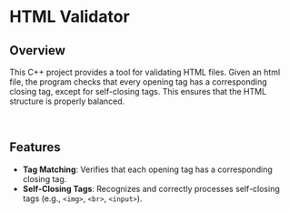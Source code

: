 # HTML Validator

## Overview

This C++ project provides a tool for validating HTML files. Given an html file, the program checks that every opening tag has a corresponding closing tag, except for self-closing tags. This ensures that the HTML structure is properly balanced.

<br>

## Features

- **Tag Matching**: Verifies that each opening tag has a corresponding closing tag.
- **Self-Closing Tags**: Recognizes and correctly processes self-closing tags (e.g., `<img>`, `<br>`, `<input>`).
